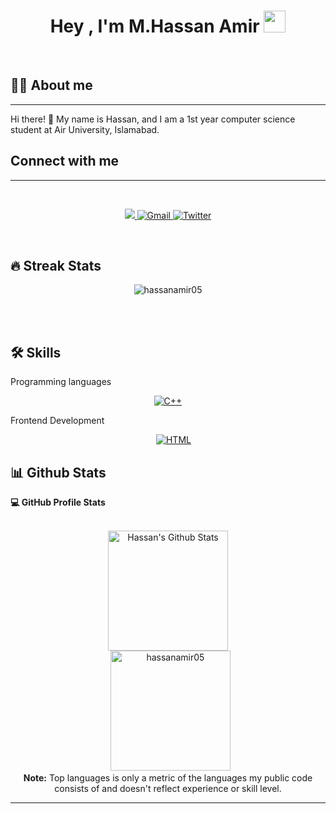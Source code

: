 <h1 align="center">Hey , I'm M.Hassan Amir <img src="https://media.giphy.com/media/hvRJCLFzcasrR4ia7z/giphy.gif" width="35"></h1>

<br>

## :sassy_man:  About me
<hr>
Hi there! 👋 My name is Hassan, and I am a 1st year computer science student at Air University, Islamabad. 

<br>

##  Connect with me
 <hr>
<br>
<p align="center">
	<a href="www.linkedin.com/in/hassan-amir-a2a19b24b" target="_blank">
		<img  src="https://img.shields.io/badge/LinkedIn-0077B5?style=for-the-badge&logo=linkedin&logoColor=white">
	</a>
	<a href="https://mail.google.com/mail/?view=cm&fs=1&to=hassanamir0506@gmail.com" target="_blank"> 
	     <img alt="Gmail" src="https://img.shields.io/badge/Gmail-D14836?style=for-the-badge&logo=gmail&logoColor=white">
	</a>
	<a href="https://twitter.com/Hassanamir0506" target="_blank"> 
	     <img alt="Twitter" src="https://img.shields.io/badge/Twitter-1DA1F2?style=for-the-badge&logo=twitter&logoColor=white">
	</a>
	
</p>
<br>

## 🔥 Streak Stats
<p align="center"><img src="https://github-readme-streak-stats.herokuapp.com/?user=hassanamir05&theme=algolia" alt="hassanamir05" /></p>

<br>
<br>

## 🛠️ Skills


 Programming languages

<p align="center"> 
   <a href="https://www.w3schools.com/cpp/" target="_blank" rel="noreferrer">
    <img alt="C++" src="https://img.shields.io/badge/C%2B%2B-00599C?style=for-the-badge&logo=c%2B%2B&logoColor=white">
  </a>	
</p>

 Frontend Development
<p align="center"> 
  &emsp; 
  <a href="https://www.w3.org/html/" target="_blank"> 
   <img alt="HTML" src="https://img.shields.io/badge/html5-%23E34F26.svg?style=for-the-badge&logo=html5&logoColor=white">
  </a>   
</p>

## 📊 Github Stats

  <summary><b>💻 GitHub Profile Stats</b></summary>
  <br/>
  <p align="center">
    <a href="https://github.com/anuraghazra/github-readme-stats"><img alt="Hassan's Github Stats" src="https://github-readme-stats.vercel.app/api?username=hassanamir05&show_icons=true&count_private=true&theme=algolia" height="192px"/></a>
<br/>
  &nbsp;
	  <img src="https://github-readme-stats.vercel.app/api/top-langs?username=hassanamir05&langs_count=10&show_icons=true&locale=en&layout=compact&theme=algolia" alt="hassanamir05" height="192px"/>
  <br/>
  <b>Note:</b> Top languages is only a metric of the languages my public code consists of and doesn't reflect experience or skill level.
  </p>

----

